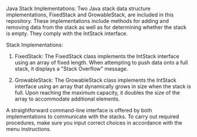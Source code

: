 Java Stack Implementations:
Two Java stack data structure implementations, FixedStack and GrowableStack, are included in this repository. These implementations include methods for adding and removing data from the stack as well as for determining whether the stack is empty. They comply with the IntStack interface.

Stack Implementations:

1. FixedStack:
The FixedStack class implements the IntStack interface using an array of fixed length. When attempting to push data onto a full stack, it displays a "Stack Overflow" message.

2. GrowableStack:
The GrowableStack class implements the IntStack interface using an array that dynamically grows in size when the stack is full. Upon reaching the maximum capacity, it doubles the size of the array to accommodate additional elements.

A straightforward command-line interface is offered by both implementations to communicate with the stacks.
To carry out required procedures, make sure you input correct choices in accordance with the menu instructions.
